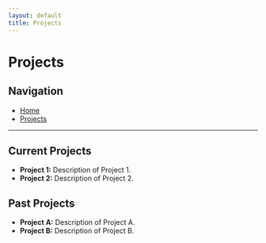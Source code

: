```yaml
---
layout: default
title: Projects
---
```


# Projects

## Navigation
- [Home](index.md)
- [Projects](projects.md)

---

## Current Projects
- **Project 1:** Description of Project 1.
- **Project 2:** Description of Project 2.

## Past Projects
- **Project A:** Description of Project A.
- **Project B:** Description of Project B.
